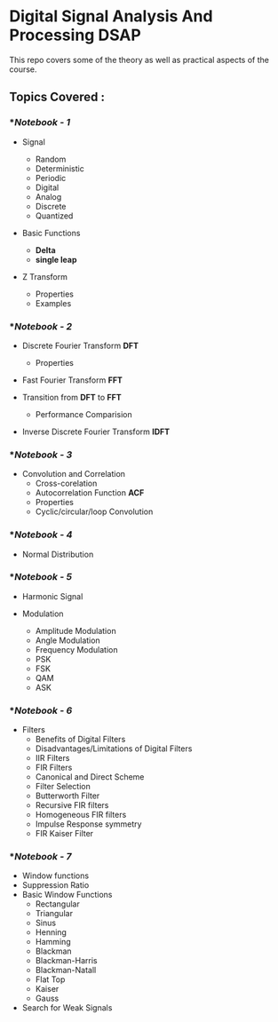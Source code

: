 # Digital Signal Analysis And Processing **DSAP**     
   
This repo covers some of the theory as well as practical aspects of the course.     
   
## **Topics Covered :**     
   
### **Notebook - 1*     
   
- Signal     
	* Random    
	* Deterministic   
	* Periodic   
	* Digital   
	* Analog   
	* Discrete   
	* Quantized   
   
- Basic Functions     
	* **Delta**   
	* **single leap**   
   
- Z Transform     
	* Properties   
	* Examples   
   
### **Notebook - 2*     
   
- Discrete Fourier Transform **DFT**     
	* Properties   
   
- Fast Fourier Transform **FFT**   
   
- Transition from **DFT** to **FFT**   
	* Performance Comparision   
   
- Inverse Discrete Fourier Transform **IDFT**     
   
### **Notebook - 3*     
   
- Convolution and Correlation     
	* Cross-corelation   
	* Autocorrelation Function **ACF**   
	* Properties   
	* Cyclic/circular/loop Convolution   
   
### **Notebook - 4*     
   
- Normal Distribution   
   
### **Notebook - 5*     
   
- Harmonic Signal   
   
- Modulation   
	* Amplitude Modulation   
	* Angle Modulation   
	* Frequency Modulation   
	* PSK   
	* FSK   
	* QAM   
	* ASK   
   
### **Notebook - 6*     
   
- Filters   
	* Benefits of Digital Filters   
	* Disadvantages/Limitations of Digital Filters   
	* IIR Filters   
	* FIR Filters   
	* Canonical and Direct Scheme   
	* Filter Selection   
	* Butterworth Filter   
	* Recursive FIR filters   
	* Homogeneous FIR filters   
	* Impulse Response symmetry   
	* FIR Kaiser Filter   
   
   
### **Notebook - 7*     
- Window functions   
- Suppression Ratio   
- Basic Window Functions   
	* Rectangular   
	* Triangular   
	* Sinus   
	* Henning   
	* Hamming   
	* Blackman   
	* Blackman-Harris   
	* Blackman-Natall   
	* Flat Top   
	* Kaiser   
	* Gauss   
- Search for Weak Signals   
   
